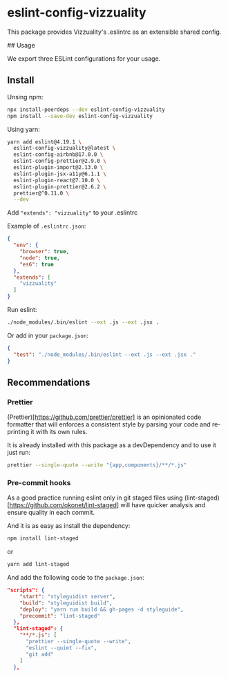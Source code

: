 # eslint-config-vizzuality

This package provides Vizzuality's .eslintrc as an extensible shared config.

## Usage

We export three ESLint configurations for your usage.

## Install

Unsing npm:

```bash
npx install-peerdeps --dev eslint-config-vizzuality
npm install --save-dev eslint-config-vizzuality
```

Using yarn:

```bash
yarn add eslint@4.19.1 \
  eslint-config-vizzuality@latest \
  eslint-config-airbnb@17.0.0 \
  eslint-config-prettier@2.9.0 \
  eslint-plugin-import@2.13.0 \
  eslint-plugin-jsx-a11y@6.1.1 \
  eslint-plugin-react@7.10.0 \
  eslint-plugin-prettier@2.6.2 \
  prettier@^0.11.0 \
  --dev
```

Add `"extends": "vizzuality"` to your .eslintrc

Example of `.eslintrc.json`:

```json
{
  "env": {
    "browser": true,
    "node": true,
    "es6": true
  },
  "extends": [
    "vizzuality"
  ]
}
```

Run eslint:

```bash
./node_modules/.bin/eslint --ext .js --ext .jsx .
```

Or add in your `package.json`:

```json
{
  "test": "./node_modules/.bin/eslint --ext .js --ext .jsx ."
}
```

## Recommendations

### Prettier

(Prettier)[https://github.com/prettier/prettier] is an opinionated code formatter that will enforces a consistent style by parsing your code and re-printing it with its own rules.

It is already installed with this package as a devDependency and to use it just run:

```bash
prettier --single-quote --write "{app,components}/**/*.js"
```

### Pre-commit hooks

As a good practice running eslint only in git staged files using (lint-staged)[https://github.com/okonet/lint-staged] will have quicker analysis and ensure quality in each commit.

And it is as easy as install the dependency:

```bash
npm install lint-staged
```

or

```bash
yarn add lint-staged
```

And add the following code to the `package.json`:

```json
"scripts": {
    "start": "styleguidist server",
    "build": "styleguidist build",
    "deploy": "yarn run build && gh-pages -d styleguide",
    "precommit": "lint-staged"
  },
  "lint-staged": {
    "**/*.js": [
      "prettier --single-quote --write",
      "eslint --quiet --fix",
      "git add"
    ]
  },
```
